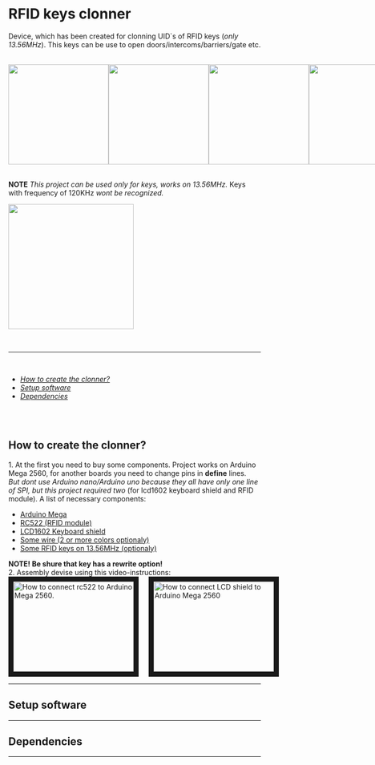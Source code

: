 <h1>RFID keys clonner</h1>

<p>Device, which has been created for clonning UID`s of RFID keys (<i>only 13.56MHz</i>). This keys can be use to open doors/intercoms/barriers/gate etc.</p>
<br>
<div style="max-width: 50%; max-height: 40%; display: flex; flex-direction: row;">
  <img src="https://github.com/SamanuelAdmin/RFID_UID_clonner/assets/68198268/a70ddc43-9f97-4dbc-892b-1901ad4d8f41" style="height: 200px;">
  <img src="https://github.com/SamanuelAdmin/RFID_UID_clonner/assets/68198268/c3b1df50-4efa-4114-86b8-5ecb04a8d025" style="height: 200px;">
  <img src="https://github.com/SamanuelAdmin/RFID_UID_clonner/assets/68198268/3146ebcf-9bfa-4438-bf03-e0adb4b4efbe" style="height: 200px;">
  <img src="https://github.com/SamanuelAdmin/RFID_UID_clonner/assets/68198268/7cc78307-5e91-4f2e-9768-89037b28b278" style="height: 200px;">
</div>

<br>
<p><strong>NOTE</strong>  <i>This project can be used only for keys, works on 13.56MHz.</i> Keys with frequency of 120KHz <i>wont be recognized.</i></p>
<img src="https://encrypted-tbn3.gstatic.com/shopping?q=tbn:ANd9GcS30ictxFUmfpxduYEQWQ9E88uDLUw7sAt3VLsWk_P7lRpZlMc4gp9RNmZY_3RIRN93SMkj19ISPd4DptM8oq12W7N-XzM7Kd6uCih38b6ILkZ1MebmKY8d-g&usqp=CAE" style="height: 250px">

<br><hr><br>

<ul>
  <li><a href="#howtocreate"><i>How to create the clonner?</i></a></li>
  <li><a href="#software"><i>Setup software</i></a></li>
  <li><a href="#dependencies"><i>Dependencies</i></a></li>
</ul>

<br><br>

<h2 id="howtocreate">How to create the clonner?</h2>
1. At the first you need to buy some components. Project works on Arduino Mega 2560, for another boards you need to change pins in <strong>define</strong> lines. <br><i>But dont use Arduino nano/Arduino uno because they all have only one line of SPI, but this project required two</i> (for lcd1602 keyboard shield and RFID module).
A list of necessary components:
<ul>
  <a href="https://octopart.com/arduino+mega+2560+rev3-arduino-29408153?gad_source=1&gclid=CjwKCAjw17qvBhBrEiwA1rU9w5rPoaRsqKaB0a_GF7Vo3dou3f7pqEIl6K2O2xRefU7d27d8jEA7CxoCC24QAvD_BwE"><li>Arduino Mega</li></a>
  <a href="https://arduino.ua/prod649-rfid-modyl-rc522-s-kartochkoi-dostypa-dlya-arduino"><li>RC522 (RFID module)</li></a>
  <a href="https://arduino.ua/prod235-lcd-keypad-shield"><li>LCD1602 Keyboard shield</li></a>
  <a href="https://store.arduino.cc/collections/cables-wires/products/10-jumper-wires-150mm-male?selectedStore=eu"><li>Some wire (2 or more colors optionaly)</li></a>
  <a href="https://diyshop.com.ua/en/rfid-13-56-mgc-klyuch-dostupa-dlya-arduino"><li>Some RFID keys on 13.56MHz (optionaly)</li></a>
</ul>
<strong>NOTE! Be shure that key has a rewrite option!</strong>

<br>
2. Assembly devise using this video-instructions:
<div style="display: flex; flex-direction: row; justify-content: space-between;">
  <a href="http://www.youtube.com/watch?feature=player_embedded&v=hxQYIwdZRng" target="_blank" style="margin-right: 20px;">
    <img src="http://img.youtube.com/vi/hxQYIwdZRng/0.jpg" alt="How to connect rc522 to Arduino Mega 2560." width="240" height="180" border="10"/>
  </a>
  <a href="http://www.youtube.com/watch?feature=player_embedded&v=BVA2aX7NFLs" target="_blank">
    <img src="http://img.youtube.com/vi/BVA2aX7NFLs/0.jpg" alt="How to connect LCD shield to Arduino Mega 2560" width="240" height="180" border="10"/>
  </a>
</div>

<hr>


<h2 id="software">Setup software</h2>
<hr>


<h2 id="dependencies">Dependencies</h2>
<hr>
